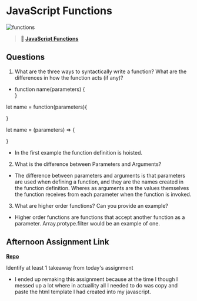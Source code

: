 # JavaScript Functions

![functions](https://bcw.blob.core.windows.net/public/img/function-anatomy.jpg)

> **📖 [JavaScript Functions](https://codeworksacademy.com/fs-student-guide/resources/wk2/02-Functions)**

## Questions

1. What are the three ways to syntactically write a function? What are the differences in how the function acts (if any)?

- function name(parameters) {                 
}

let name = function(parameters){

}

let name = (parameters) => {

}

- In the first example the function definition is hoisted.

2. What is the difference between Parameters and Arguments?

- The difference between parameters and arguments is that parameters are used when defining a function, and they are the names created in the function definition. Wheres as arguments are the values themselves the function receives from each parameter when the function is invoked.

3. What are higher order functions? Can you provide an example?

- Higher order functions are functions that accept another function as a parameter. Array.protype.filter would be an example of one.

## Afternoon Assignment Link

**[Repo](https://github.com/PKILB/week-2-day-2-remake)**

Identify at least 1 takeaway from today's assignment

- I ended up remaking this assignment because at the time I though I messed up a lot where in actuallity all I needed to do was copy and paste the html template I had created into my javascript.